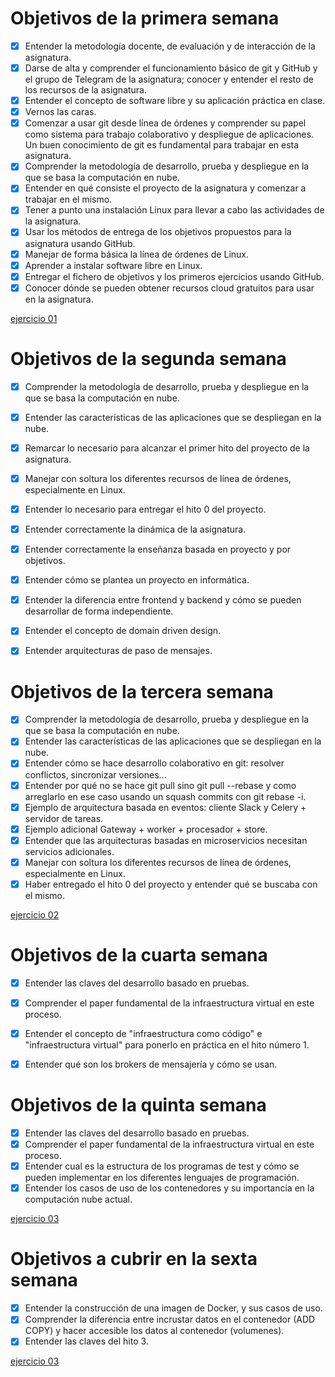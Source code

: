 # Objetivos de la primera semana
- [x] Entender la metodología docente, de evaluación y de interacción de la asignatura.
- [x] Darse de alta y comprender el funcionamiento básico de git y GitHub y el grupo de Telegram de la asignatura; conocer y entender el resto de los recursos de la asignatura.
- [x] Entender el concepto de software libre y su aplicación práctica en clase.
- [x] Vernos las caras.
- [x] Comenzar a usar git desde línea de órdenes y comprender su papel como sistema para trabajo colaborativo y despliegue de aplicaciones. Un buen conocimiento de git es fundamental para trabajar en esta asignatura.
- [x] Comprender la metodología de desarrollo, prueba y despliegue en la que se basa la computación en nube.
- [x] Entender en qué consiste el proyecto de la asignatura y comenzar a trabajar en el mismo.
- [x] Tener a punto una instalación Linux para llevar a cabo las actividades de la asignatura.
- [x] Usar los métodos de entrega de los objetivos propuestos para la asignatura usando GitHub.
- [x] Manejar de forma básica la línea de órdenes de Linux.
- [x] Aprender a instalar software libre en Linux.
- [x] Entregar el fichero de objetivos y los primeros ejercicios usando GitHub.
- [x] Conocer dónde se pueden obtener recursos cloud gratuitos para usar en la asignatura.

[ejercicio 01](https://github.com/ouank/CC-ejercicios/tree/master/tema1)

# Objetivos de la segunda semana
- [x] Comprender la metodología de desarrollo, prueba y despliegue en la que se basa la computación en nube.
- [x] Entender las características de las aplicaciones que se despliegan en la nube.
- [x] Remarcar lo necesario para alcanzar el primer hito del proyecto de la asignatura.
- [x] Manejar con soltura los diferentes recursos de línea de órdenes, especialmente en Linux.
- [x] Entender lo necesario para entregar el hito 0 del proyecto.
- [x] Entender correctamente la dinámica de la asignatura.
- [x] Entender correctamente la enseñanza basada en proyecto y por objetivos. 
- [x] Entender cómo se plantea un proyecto en informática. 
- [x] Entender la diferencia entre frontend y backend y cómo se pueden desarrollar de forma independiente. 
- [x] Entender el concepto de domain driven design.
- [x] Entender arquitecturas de paso de mensajes.


# Objetivos de la tercera semana
 - [x] Comprender la metodología de desarrollo, prueba y despliegue en la que se basa la computación en nube.
 - [x] Entender las características de las aplicaciones que se despliegan en la nube.
 - [x] Entender cómo se hace desarrollo colaborativo en git: resolver conflictos, sincronizar versiones...
 - [x] Entender por qué no se hace git pull sino git pull --rebase y como arreglarlo en ese caso usando un squash commits con git rebase -i.
 - [x] Ejemplo de arquitectura basada en eventos: cliente Slack y Celery + servidor de tareas.
 - [x] Ejemplo adicional Gateway + worker + procesador + store.
 - [x] Entender que las arquitecturas basadas en microservicios necesitan servicios adicionales.
 - [x] Manejar con soltura los diferentes recursos de línea de órdenes, especialmente en Linux.
 - [x] Haber entregado el hito 0 del proyecto y entender qué se buscaba con el mismo.

[ejercicio 02](https://github.com/ouank/CC-ejercicios/tree/master/tema2)

# Objetivos de la cuarta semana
- [x] Entender las claves del desarrollo basado en pruebas.
- [x] Comprender el paper fundamental de la infraestructura virtual en este proceso.
- [x] Entender el concepto de "infraestructura como código" e "infraestructura virtual" para ponerlo en práctica en el hito número 1.
- [x] Entender qué son los brokers de mensajería y cómo se usan.


# Objetivos de la quinta semana
- [x] Entender las claves del desarrollo basado en pruebas.
- [x] Comprender el paper fundamental de la infraestructura virtual en este proceso.
- [x] Entender cual es la estructura de los programas de test y cómo se pueden implementar en los diferentes lenguajes de programación.
- [x] Entender los casos de uso de los contenedores y su importancia en la computación nube actual.

[ejercicio 03](https://github.com/ouank/CC-ejercicios/tree/master/tema3)

# Objetivos a cubrir en la sexta semana
- [x] Entender la construcción de una imagen de Docker, y sus casos de uso.
- [x] Comprender la diferencia entre incrustar datos en el contenedor (ADD COPY) y hacer accesible los datos al contenedor (volumenes).
- [x] Entender las claves del hito 3.

[ejercicio 03](https://github.com/ouank/CC-ejercicios/tree/master/tema3)


